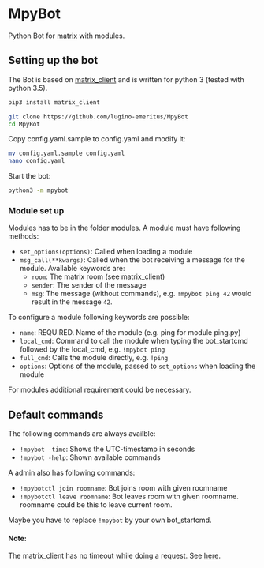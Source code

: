 # MpyBot

Python Bot for [matrix](https://matrix.org) with modules.

## Setting up the bot

The Bot is based on [matrix_client](https://github.com/matrix-org/matrix-python-sdk) and is written for python 3 (tested with python 3.5).

```bash
pip3 install matrix_client

git clone https://github.com/lugino-emeritus/MpyBot
cd MpyBot
```

Copy config.yaml.sample to config.yaml and modify it:

```bash
mv config.yaml.sample config.yaml
nano config.yaml
```

Start the bot:
```bash
python3 -m mpybot
```

### Module set up

Modules has to be in the folder modules. A module must have following methods:

- `set_options(options)`: Called when loading a module
- `msg_call(**kwargs)`: Called when the bot receiving a message for the module. Available keywords are:
	- `room`: The matrix room (see matrix_client)
	- `sender`: The sender of the message
	- `msg`: The message (without commands), e.g. `!mpybot ping 42` would result in the message `42`.

To configure a module following keywords are possible:

- `name`: REQUIRED. Name of the module (e.g. ping for module ping.py)
- `local_cmd`: Command to call the module when typing the bot_startcmd followed by the local_cmd, e.g. `!mpybot ping`
- `full_cmd`: Calls the module directly, e.g. `!ping`
- `options`: Options of the module, passed to `set_options` when loading the module

For modules additional requirement could be necessary.


## Default commands

The following commands are always availble:

- `!mpybot -time`: Shows the UTC-timestamp in seconds
- `!mpybot -help`: Shown available commands

A admin also has following commands:

- `!mpybotctl join roomname`: Bot joins room with given roomname
- `!mpybotctl leave roomname`: Bot leaves room with given roomname. roomname could be this to leave current room.

Maybe you have to replace `!mpybot` by your own bot_startcmd.

#### Note:

The matrix_client has no timeout while doing a request. See [here](https://github.com/matrix-org/matrix-python-sdk/pull/157).
